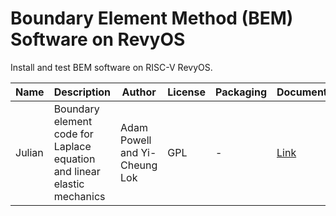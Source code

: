 # Boundary Element Method (BEM) Software on RevyOS

Install and test BEM software on RISC-V RevyOS.

| Name | Description | Author | License | Packaging | Documentation |
|------|-------------|--------|---------|-----------|--------------|
| Julian | Boundary element code for Laplace equation and linear elastic mechanics | Adam Powell and Yi-Cheung Lok | GPL | - | [Link](./Julian/README.md) |